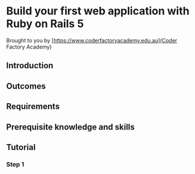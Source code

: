 # Build your first web application with Ruby on Rails 5

Brought to you by [https://www.coderfactoryacademy.edu.au](Coder Factory Academy)

## Introduction

## Outcomes

## Requirements

## Prerequisite knowledge and skills

## Tutorial

### Step 1

